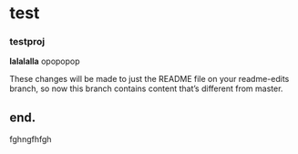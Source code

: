 # test
### testproj

**lalalalla** opopopop


These changes will be made to just the README file on your readme-edits branch, so now this branch contains content that’s different from master.

## end.

fghngfhfgh
